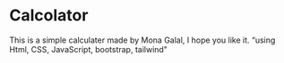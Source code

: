 # Calcolator
This is a simple calculater made by Mona Galal, I hope you like it.  “using Html, CSS, JavaScript, bootstrap, tailwind"
